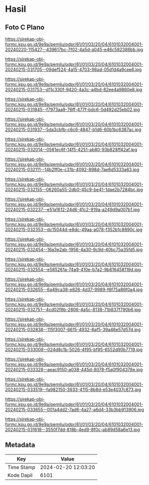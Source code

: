 # Hasil

## Foto C Plano

https://sirekap-obj-formc.kpu.go.id/9e9a/pemilu/pdpr/61/01/03/20/04/6101032004001-20240220-115427--439617bc-7f02-4a5d-a045-e46c582386bb.jpg

https://sirekap-obj-formc.kpu.go.id/9e9a/pemilu/pdpr/61/01/03/20/04/6101032004001-20240215-031705--09def524-4a15-4703-98ad-05d1d4a9cee6.jpg

https://sirekap-obj-formc.kpu.go.id/9e9a/pemilu/pdpr/61/01/03/20/04/6101032004001-20240215-031753--d11c330f-9420-4a3c-a4bd-82ee4a9860e8.jpg

https://sirekap-obj-formc.kpu.go.id/9e9a/pemilu/pdpr/61/01/03/20/04/6101032004001-20240215-031845--f7973aa9-76ff-477f-bdc6-0d492d25eb02.jpg

https://sirekap-obj-formc.kpu.go.id/9e9a/pemilu/pdpr/61/01/03/20/04/6101032004001-20240215-031937--5da3cbfb-c6c6-4847-b1d6-60b1bc6387ac.jpg

https://sirekap-obj-formc.kpu.go.id/9e9a/pemilu/pdpr/61/01/03/20/04/6101032004001-20240215-032014--0561ec6f-14f5-4251-ab80-93b828ff42af.jpg

https://sirekap-obj-formc.kpu.go.id/9e9a/pemilu/pdpr/61/01/03/20/04/6101032004001-20240215-032111--14b2ff0e-c31b-4092-898d-7ae6d5333a63.jpg

https://sirekap-obj-formc.kpu.go.id/9e9a/pemilu/pdpr/61/01/03/20/04/6101032004001-20240215-032155--06260a55-2db0-45c9-be41-1dae2b7284bc.jpg

https://sirekap-obj-formc.kpu.go.id/9e9a/pemilu/pdpr/61/01/03/20/04/6101032004001-20240215-032237--e51a1612-24d6-41c2-919a-a249d9a007b1.jpg

https://sirekap-obj-formc.kpu.go.id/9e9a/pemilu/pdpr/61/01/03/20/04/6101032004001-20240215-032353--dc15044d-e8dc-49aa-a078-f352b1c8890c.jpg

https://sirekap-obj-formc.kpu.go.id/9e9a/pemilu/pdpr/61/01/03/20/04/6101032004001-20240215-032454--16a3e2ab-1956-4a30-9c9d-40bc75a35fd5.jpg

https://sirekap-obj-formc.kpu.go.id/9e9a/pemilu/pdpr/61/01/03/20/04/6101032004001-20240215-032554--e585261a-74a9-410e-b7a2-9b616458119d.jpg

https://sirekap-obj-formc.kpu.go.id/9e9a/pemilu/pdpr/61/01/03/20/04/6101032004001-20240215-032655--6a49ca38-e826-4d37-9989-f6f75a86f0a4.jpg

https://sirekap-obj-formc.kpu.go.id/9e9a/pemilu/pdpr/61/01/03/20/04/6101032004001-20240215-032751--4cd02f8b-2806-4a5c-8138-71b837f790b6.jpg

https://sirekap-obj-formc.kpu.go.id/9e9a/pemilu/pdpr/61/01/03/20/04/6101032004001-20240215-032838--115f3007-6615-4932-8af5-39a46e57d57d.jpg

https://sirekap-obj-formc.kpu.go.id/9e9a/pemilu/pdpr/61/01/03/20/04/6101032004001-20240215-033008--024d8c1b-5026-4f95-bf95-6552d90b7719.jpg

https://sirekap-obj-formc.kpu.go.id/9e9a/pemilu/pdpr/61/01/03/20/04/6101032004001-20240215-033328--aeac9150-a038-445d-8078-f5a0f904378e.jpg

https://sirekap-obj-formc.kpu.go.id/9e9a/pemilu/pdpr/61/01/03/20/04/6101032004001-20240215-033519--fa982150-3933-4115-8b8d-e53e4037c873.jpg

https://sirekap-obj-formc.kpu.go.id/9e9a/pemilu/pdpr/61/01/03/20/04/6101032004001-20240215-033655--001a4dd2-7ad6-4a27-a6d4-33b3bb913906.jpg

https://sirekap-obj-formc.kpu.go.id/9e9a/pemilu/pdpr/61/01/03/20/04/6101032004001-20240215-031618--3550f7dd-818b-4ed9-8f0c-ab89d58a6e13.jpg


## Metadata

| Key        | Value               |
| ---------- | ------------------- |
| Time Stamp | 2024-02-20 12:03:20 |
| Kode Dapil | 6101                |




